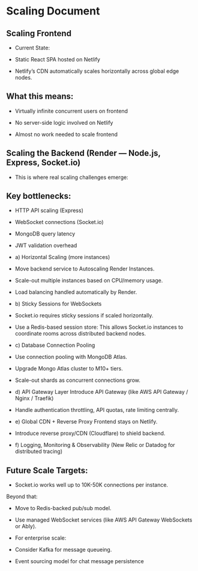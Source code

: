 
# Scaling Document

## Scaling Frontend
- Current State:

- Static React SPA hosted on Netlify

- Netlify’s CDN automatically scales horizontally across global edge nodes.

## What this means:

- Virtually infinite concurrent users on frontend

- No server-side logic involved on Netlify

- Almost no work needed to scale frontend

## Scaling the Backend (Render — Node.js, Express, Socket.io)
- This is where real scaling challenges emerge:
## Key bottlenecks:
- HTTP API scaling (Express)

- WebSocket connections (Socket.io)

- MongoDB query latency

- JWT validation overhead

- a) Horizontal Scaling (more instances)
- Move backend service to Autoscaling Render Instances.

- Scale-out multiple instances based on CPU/memory usage.

- Load balancing handled automatically by Render.

- b) Sticky Sessions for WebSockets
- Socket.io requires sticky sessions if scaled horizontally.

- Use a Redis-based session store:
This allows Socket.io instances to coordinate rooms across distributed backend nodes.

- c) Database Connection Pooling
- Use connection pooling with MongoDB Atlas.

- Upgrade Mongo Atlas cluster to M10+ tiers.

- Scale-out shards as concurrent connections grow.

- d) API Gateway Layer
Introduce API Gateway (like AWS API Gateway / Nginx / Traefik)

- Handle authentication throttling, API quotas, rate limiting centrally.

- e) Global CDN + Reverse Proxy
Frontend stays on Netlify.

- Introduce reverse proxy/CDN (Cloudflare) to shield backend.

- f) Logging, Monitoring & Observability (New Relic or Datadog for distributed tracing)


## Future Scale Targets:
- Socket.io works well up to 10K-50K connections per instance.

Beyond that:

- Move to Redis-backed pub/sub model.

- Use managed WebSocket services (like AWS API Gateway WebSockets or Ably).

- For enterprise scale:

- Consider Kafka for message queueing.

- Event sourcing model for chat message persistence
